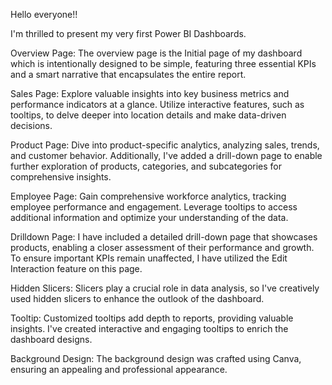 Hello everyone!!

I'm thrilled to present my very first Power BI Dashboards.

Overview Page: The overview page is the Initial page of my dashboard which is intentionally designed to be simple, featuring three essential KPIs and a smart narrative that encapsulates the entire report.

Sales Page: Explore valuable insights into key business metrics and performance indicators at a glance. Utilize interactive features, such as tooltips, to delve deeper into location details and make data-driven decisions.

Product Page: Dive into product-specific analytics, analyzing sales, trends, and customer behavior. Additionally, I've added a drill-down page to enable further exploration of products, categories, and subcategories for comprehensive insights.

Employee Page: Gain comprehensive workforce analytics, tracking employee performance and engagement. Leverage tooltips to access additional information and optimize your understanding of the data.

Drilldown Page: I have included a detailed drill-down page that showcases products, enabling a closer assessment of their performance and growth. To ensure important KPIs remain unaffected, I have utilized the Edit Interaction feature on this page.

Hidden Slicers: Slicers play a crucial role in data analysis, so I've creatively used hidden slicers to enhance the outlook of the dashboard.

Tooltip: Customized tooltips add depth to reports, providing valuable insights. I've created interactive and engaging tooltips to enrich the dashboard designs.

Background Design: The background design was crafted using Canva, ensuring an appealing and professional appearance.

